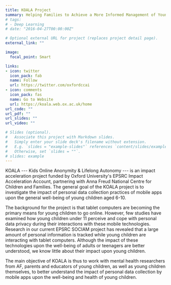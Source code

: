```yaml
---
title: KOALA Project
summary: Helping Families to Achieve a More Informed Management of Young Children's Choice of Mobile Applications
# tags:
# - Deep Learning
# date: "2016-04-27T00:00:00Z"

# Optional external URL for project (replaces project detail page).
external_link: ""

image:
  focal_point: Smart

links:
- icon: twitter
  icon_pack: fab
  name: Follow
  url: https://twitter.com/oxfordccai
- icon: comments
  icon_pack: fas
  name: Go to Website
  url: https://koala.web.ox.ac.uk/home
url_code: ""
url_pdf: ""
url_slides: ""
url_video: ""

# Slides (optional).
#   Associate this project with Markdown slides.
#   Simply enter your slide deck's filename without extension.
#   E.g. `slides = "example-slides"` references `content/slides/example-slides.md`.
#   Otherwise, set `slides = ""`.
# slides: example
---
```


KOALA --- Kids Online Anonymity & Lifelong Autonomy --- is an impact acceleration project funded by Oxford University's EPSRC Impact Acceleration Account, partnering with Anna Freud National Centre for Children and Families. The general goal of the KOALA project is to investigate the impact of personal data collection practices of mobile apps upon the general well-being of young children aged 6-10.

The background for the project is that tablet computers are becoming the primary means for young children to go online. However, few studies have examined how young children under 11 perceive and cope with personal data privacy during their interactions with these mobile technologies. Research in our current EPSRC SOCIAM project has revealed that a large amount of personal information is tracked while young children are interacting with tablet computers. Although the impact of these technologies upon the well-being of adults or teenagers are better understood, we know little about their impact upon young children.

The main objective of KOALA is thus to work with mental health researchers from AF, parents and educators of young children, as well as young children themselves, to better understand the impact of personal data collection by mobile apps upon the well-being and health of young children.
